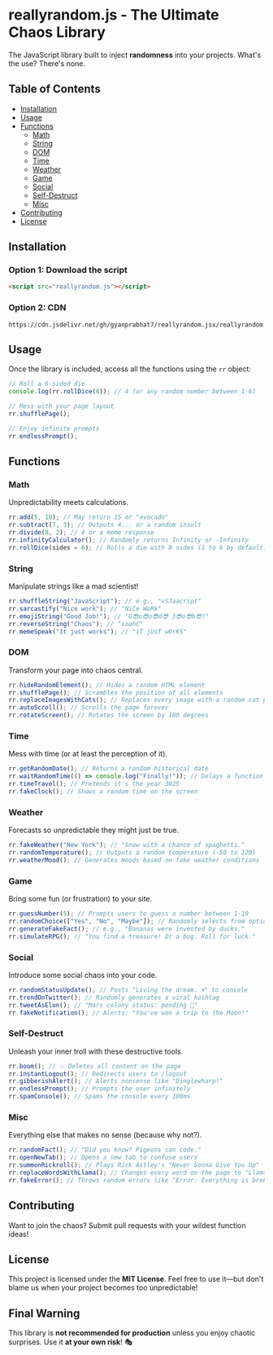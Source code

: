 # reallyrandom.js - The Ultimate Chaos Library

The JavaScript library built to inject **randomness** into your projects. What's the use? There's none.

## Table of Contents

- [Installation](#installation)
- [Usage](#usage)
- [Functions](#functions)
  - [Math](#math)
  - [String](#string)
  - [DOM](#dom)
  - [Time](#time)
  - [Weather](#weather)
  - [Game](#game)
  - [Social](#social)
  - [Self-Destruct](#self-destruct)
  - [Misc](#misc)
- [Contributing](#contributing)
- [License](#license)

## Installation

### Option 1: Download the script

```html
<script src="reallyrandom.js"></script>
```

### Option 2: CDN

```
https://cdn.jsdelivr.net/gh/gyanprabhat7/reallyrandom.jsx/reallyrandom.js
```

## Usage

Once the library is included, access all the functions using the `rr` object:

```javascript
// Roll a 6-sided die
console.log(rr.rollDice(6)); // 4 (or any random number between 1-6)

// Mess with your page layout
rr.shufflePage();

// Enjoy infinite prompts
rr.endlessPrompt();
```

## Functions

### Math

Unpredictability meets calculations.

```javascript
rr.add(5, 10); // May return 15 or "avocado"
rr.subtract(7, 3); // Outputs 4... or a random insult
rr.divide(8, 2); // 4 or a meme response
rr.infinityCalculator(); // Randomly returns Infinity or -Infinity
rr.rollDice(sides = 6); // Rolls a die with N sides (1 to 6 by default)
```

### String

Manipulate strings like a mad scientist!

```javascript
rr.shuffleString("JavaScript"); // e.g., "vSJaacript"
rr.sarcastify("Nice work"); // "NiCe WoRk"
rr.emojiString("Good Job!"); // "G😎o😎o😎d😎 J😎o😎b😎!"
rr.reverseString("Chaos"); // "soahC"
rr.memeSpeak("It just works"); // "iT jUsT wOrKS"
```

### DOM

Transform your page into chaos central.

```javascript
rr.hideRandomElement(); // Hides a random HTML element
rr.shufflePage(); // Scrambles the position of all elements
rr.replaceImagesWithCats(); // Replaces every image with a random cat pic
rr.autoScroll(); // Scrolls the page forever
rr.rotateScreen(); // Rotates the screen by 180 degrees
```

### Time

Mess with time (or at least the perception of it).

```javascript
rr.getRandomDate(); // Returns a random historical date
rr.waitRandomTime(() => console.log("Finally!")); // Delays a function randomly
rr.timeTravel(); // Pretends it's the year 3025
rr.fakeClock(); // Shows a random time on the screen
```

### Weather

Forecasts so unpredictable they might just be true.

```javascript
rr.fakeWeather("New York"); // "Snow with a chance of spaghetti."
rr.randomTemperature(); // Outputs a random temperature (-50 to 120)
rr.weatherMood(); // Generates moods based on fake weather conditions
```

### Game

Bring some fun (or frustration) to your site.

```javascript
rr.guessNumber(5); // Prompts users to guess a number between 1-10
rr.randomChoice(["Yes", "No", "Maybe"]); // Randomly selects from options
rr.generateFakeFact(); // e.g., "Bananas were invented by ducks."
rr.simulateRPG(); // "You find a treasure! Or a bug. Roll for luck."
```

### Social

Introduce some social chaos into your code.

```javascript
rr.randomStatusUpdate(); // Posts "Living the dream. 🌀" to console
rr.trendOnTwitter(); // Randomly generates a viral hashtag
rr.tweetAsElon(); // "Mars colony status: pending 🚀"
rr.fakeNotification(); // Alerts: "You've won a trip to the Moon!"
```

### Self-Destruct

Unleash your inner troll with these destructive tools.

```javascript
rr.boom(); // 💥 Deletes all content on the page
rr.instantLogout(); // Redirects users to /logout
rr.gibberishAlert(); // Alerts nonsense like "Dinglewharp!"
rr.endlessPrompt(); // Prompts the user infinitely
rr.spamConsole(); // Spams the console every 100ms
```

### Misc

Everything else that makes no sense (because why not?).

```javascript
rr.randomFact(); // "Did you know? Pigeons can code."
rr.openNewTab(); // Opens a new tab to confuse users
rr.summonRickroll(); // Plays Rick Astley's "Never Gonna Give You Up"
rr.replaceWordsWithLlama(); // Changes every word on the page to "Llama"
rr.fakeError(); // Throws random errors like "Error: Everything is broken"
```

## Contributing

Want to join the chaos? Submit pull requests with your wildest function ideas!

## License

This project is licensed under the **MIT License**. Feel free to use it—but don't blame us when your project becomes too unpredictable!

## Final Warning

This library is **not recommended for production** unless you enjoy chaotic surprises. Use it **at your own risk**! 🎭
